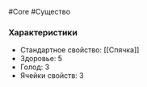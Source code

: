 #Core #Существо

### Характеристики

- Стандартное свойство: [[Спячка]]
- Здоровье: 5
- Голод: 3
- Ячейки свойств: 3
